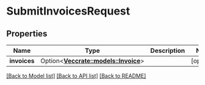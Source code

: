 # SubmitInvoicesRequest

## Properties

Name | Type | Description | Notes
------------ | ------------- | ------------- | -------------
**invoices** | Option<[**Vec<crate::models::Invoice>**](Invoice.md)> |  | [optional]

[[Back to Model list]](../README.md#documentation-for-models) [[Back to API list]](../README.md#documentation-for-api-endpoints) [[Back to README]](../README.md)


